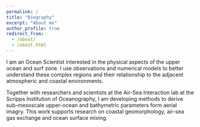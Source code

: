 ```yaml
---
permalink: /
title: "Biography"
excerpt: "About me"
author_profile: true
redirect_from: 
  - /about/
  - /about.html
---
```


I am an Ocean Scientist interested in the physical aspects of the upper ocean and surf zone. I use observations and numerical models to better understand these complex regions and their relationship to the adjacent atmospheric and coastal environments.

Together with researchers and scientists at the Air-Sea Interaction lab at the Scripps Institution of Oceanography, I am developing methods to derive sub-mesoscale upper-ocean and bathymetric parameters form aerial imagry. This work supports research on coastal geomorphology, air-sea gas exchange and ocean surface mixing.
